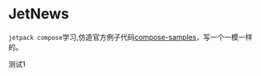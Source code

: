 # JetNews
`jetpack compose`学习,仿造官方例子代码[compose-samples](https://github.com/android/compose-samples.git)，写一个一模一样的。

测试1
